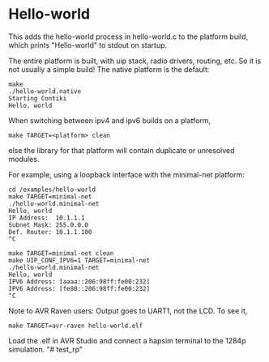Hello-world
===========

This adds the hello-world process in hello-world.c to the platform build, which
prints "Hello-world" to stdout on startup.

The entire platform is built, with uip stack, radio drivers, routing, etc.
So it is not usually a simple build! The native platform is the default:

    make
    ./hello-world.native
    Starting Contiki
    Hello, world

When switching between ipv4 and ipv6 builds on a platform,

    make TARGET=<platform> clean

else the library for that platform will contain duplicate or unresolved
modules.

For example, using a loopback interface with the minimal-net platform:

    cd /examples/hello-world
    make TARGET=minimal-net
    ./hello-world.minimal-net
    Hello, world
    IP Address:  10.1.1.1
    Subnet Mask: 255.0.0.0
    Def. Router: 10.1.1.100
    ^C

    make TARGET=minimal-net clean
    make UIP_CONF_IPV6=1 TARGET=minimal-net
    ./hello-world.minimal-net
    Hello, world
    IPV6 Address: [aaaa::206:98ff:fe00:232]
    IPV6 Address: [fe80::206:98ff:fe00:232]
    ^C

Note to AVR Raven users: Output goes to UART1, not the LCD. To see it,

    make TARGET=avr-raven hello-world.elf

Load the .elf in AVR Studio and connect a hapsim terminal to the 1284p simulation.
"# test_rp" 
